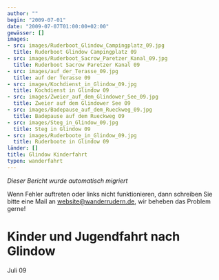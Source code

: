 ```yaml
---
author: ""
begin: "2009-07-01"
date: "2009-07-07T01:00:00+02:00"
gewässer: []
images:
- src: images/Ruderboot_Glindow_Campingplatz_09.jpg
  title: Ruderboot Glindow Campingplatz 09
- src: images/Ruderboot_Sacrow_Paretzer_Kanal_09.jpg
  title: Ruderboot Sacrow Paretzer Kanal 09
- src: images/auf_der_Terasse_09.jpg
  title: auf der Terasse 09
- src: images/Kochdienst_in_Glindow_09.jpg
  title: Kochdienst in Glindow 09
- src: images/Zweier_auf_dem_Glindower_See_09.jpg
  title: Zweier auf dem Glindower See 09
- src: images/Badepause_auf_dem_Rueckweg_09.jpg
  title: Badepause auf dem Rueckweg 09
- src: images/Steg_in_Glindow_09.jpg
  title: Steg in Glindow 09
- src: images/Ruderboote_in_Glindow_09.jpg
  title: Ruderboote in Glindow 09
länder: []
title: Glindow Kinderfahrt
typen: wanderfahrt
---
```



*Dieser Bericht wurde automatisch migriert*

Wenn Fehler auftreten oder links nicht funktionieren, dann schreiben Sie bitte eine Mail an website@wanderrudern.de, wir beheben das Problem gerne!



# Kinder und Jugendfahrt nach Glindow


Juli 09
